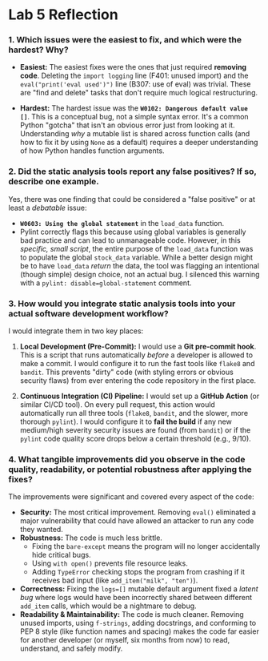 # Lab 5 Reflection

### 1. Which issues were the easiest to fix, and which were the hardest? Why?

* **Easiest:** The easiest fixes were the ones that just required **removing code**. Deleting the `import logging` line (F401: unused import) and the `eval("print('eval used')")` line (B307: use of eval) was trivial. These are "find and delete" tasks that don't require much logical restructuring.

* **Hardest:** The hardest issue was the **`W0102: Dangerous default value []`**. This is a conceptual bug, not a simple syntax error. It's a common Python "gotcha" that isn't an obvious error just from looking at it. Understanding *why* a mutable list is shared across function calls (and how to fix it by using `None` as a default) requires a deeper understanding of how Python handles function arguments.

### 2. Did the static analysis tools report any false positives? If so, describe one example.

Yes, there was one finding that could be considered a "false positive" or at least a *debatable* issue:

* **`W0603: Using the global statement`** in the `load_data` function.
* Pylint correctly flags this because using global variables is generally bad practice and can lead to unmanageable code. However, in this *specific, small script*, the entire purpose of the `load_data` function was to populate the global `stock_data` variable. While a better design might be to have `load_data` *return* the data, the tool was flagging an intentional (though simple) design choice, not an actual bug. I silenced this warning with a `pylint: disable=global-statement` comment.

### 3. How would you integrate static analysis tools into your actual software development workflow?

I would integrate them in two key places:

1.  **Local Development (Pre-Commit):** I would use a **Git pre-commit hook**. This is a script that runs automatically *before* a developer is allowed to make a commit. I would configure it to run the fast tools like `flake8` and `bandit`. This prevents "dirty" code (with styling errors or obvious security flaws) from ever entering the code repository in the first place.

2.  **Continuous Integration (CI) Pipeline:** I would set up a **GitHub Action** (or similar CI/CD tool). On every pull request, this action would automatically run all three tools (`flake8`, `bandit`, and the slower, more thorough `pylint`). I would configure it to **fail the build** if any new medium/high severity security issues are found (from `bandit`) or if the `pylint` code quality score drops below a certain threshold (e.g., 9/10).

### 4. What tangible improvements did you observe in the code quality, readability, or potential robustness after applying the fixes?

The improvements were significant and covered every aspect of the code:

* **Security:** The most critical improvement. Removing `eval()` eliminated a major vulnerability that could have allowed an attacker to run any code they wanted.
* **Robustness:** The code is much less brittle.
    * Fixing the `bare-except` means the program will no longer accidentally hide critical bugs.
    * Using `with open()` prevents file resource leaks.
    * Adding `TypeError` checking stops the program from crashing if it receives bad input (like `add_item("milk", "ten")`).
* **Correctness:** Fixing the `logs=[]` mutable default argument fixed a *latent bug* where logs would have been incorrectly shared between different `add_item` calls, which would be a nightmare to debug.
* **Readability & Maintainability:** The code is much cleaner. Removing unused imports, using `f-strings`, adding docstrings, and conforming to PEP 8 style (like function names and spacing) makes the code far easier for another developer (or myself, six months from now) to read, understand, and safely modify.
